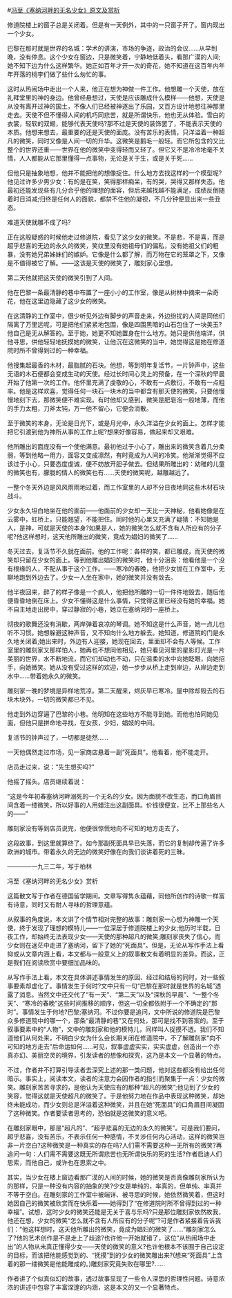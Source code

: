 #[冯至《塞纳河畔的无名少女》原文及赏析](https://www.vrrw.net/wx/8924.html)

修道院楼上的窗子总是关闭着。但是有一天例外，其中的一只窗子开了。窗内现出一个少女。

巴黎在那时就是世界的名城：学术的讲演，市场的争逐，政治的会议……从早到晚，没有停息。这个少女在窗边，只是微笑着，宁静地低着头，看那广漠的人间;她不知下边为什么这样繁华。她正如百年才开一次的奇花，她不知道在这百年内年年开落的桃李们做了些什么匆忙的事。

这时从热闹场中走出一个人来，他正在想为神做一件工作。他想雕一个天使，放在礼拜堂里的神的身边。他曾经悬想过，天使是应该雕成什么模样——他想，天使是从没有离开过神的国土，不像人们已经被神逐出了乐园，又百方设计地想往神那里走去。天使不但不懂得人间的机巧同悲苦，就是所谓快乐，他也无从体验。雪白的衣裳，轻软的双翅，能够代表天使吗?那不过是天使的装饰罢了，不能表示天使的本质。他想来想去，最重要的还是天使的面庞。没有苦乐的表情，只洋溢着一种超凡的微笑，同时又像是人间一切的升华。这微笑是鹅毛一般轻。而它所包含的又比整个的世界还重——世界在他的微笑中变得轻而又轻了。但它又不是冷冷地毫不关情，人人都能从它那里懂得一点事物，无论是关于生，或是关于死……

但他只是抽象地想，他并不能把他的想像捉住。什么地方去找这样的一个模型呢?他见过许多少男少女：有的是在笑，笑得那样痴呆，有的哭，哭得又那样失态。他最初还能发现些有几分合乎他的理想的面容，但后来越找越不能满足，成绩反倒随着时日消减;归终是任何人的面貌，都禁不住他的凝视，不几分钟便显出来一些丑态。



难道天使就雕不成了吗?

正在这般疑惑的时候他走过修道院，看见了这少女的微笑。不是悲，不是喜，而是超乎悲喜的无边的永久的微笑，笑纹里没有她祖母们的偏私，没有她祖父们的粗暴，没有她兄弟姊妹们的嫉妒。它像是什么都了解，而万物在它的笼罩之下，又像是不值得被它了解。——这该是天使的微笑了，雕刻家心里想。

第二天他就把这天使的微笑引到了人间。

他在巴黎一条最清静的巷中布置了一座小小的工作室，像是从树林中摘来一朵奇花，他在这里边隐藏了这少女的微笑。

在这清静的工作室中，很少听见外边有脚步的声音走来，外边纷扰的人间是同他们隔离了万里远呢，可是把他们紧紧地包围，像是四围黑暗的山石包住了一块美玉?他自己是无从解答的。至于她，她更不知她置身在什么地方。她只是供他端详，供他寻思，供他轻轻地抚摸她的微笑，让他沉在这微笑的当中，她觉得这是她在修道院时所不曾得到过的一种幸福。

他搜集起最香的木材，最脂腻的石块。他想，等到明年复活节，一片钟声中，这些无语的木石便都会变成生动的天使。经过长时间心灵上的预备，在一个深秋的早晨开始了他第一次的工作。他怀里充满了虔敬的心，不敢有一点敷衍，不敢有一点粗率。他是这样欢喜，觉得任何一块石一块木的当中都含有那天使的微笑，只要他慢慢地刻下去，那微笑便不难实现。有时他却又感到，微笑是肥皂泡一般地薄，而他的手力太粗，刀斧太钝，万一他不留心，它便会消散。

至于微笑的本身，无论是日光下，或是月光中，永久洋溢在少女的面上。怎样才能把它引渡到他为神所从事的工作上呢?想来好像容易，做起来却又艰难。

他所雕出的面庞没有一个使他满意。最初他过于小心了，雕出来的微笑含着几分柔弱，等到他略一用力，面容又变成凛然，有时竟成为人间的冷笑。他渐渐觉得不应该过于小心，只要态度虔诚，便不妨放开胆子做去。但结果所雕出的：幼稚的儿童的微笑也有，朦胧的情人的微笑也有……天使的微笑呢，越雕越远了。

一整个冬天外边是风风雨雨地过着，而工作室里的人却不分日夜地同这些木材石块战斗。

少女永久坦白地坐在他的面前——他面前的少女却一天比一天神秘，他看她像是在云雾中，虹桥上，只能翘望，不能把住。同时他的心里又充满了疑猜：不知她是人，是神，可就是天使的本身?如果是人，她的微笑怎么就不含有人所应有的分子呢?他这样想时，这天他所雕出的微笑，竟成为娼妇的微笑了……

冬天过去，复活节不久就在面前。他的工作呢：各样的笑，都已雕成，而天使的微笑却只留在少女的面上。等到他雕出娼妇的微笑时，他十分沮丧：他看他是一个没有根缘的人，不配从事于这个工作。——寒冷的春晚，他把少女抛在工作室中，无聊地跑到外边去了。少女一人坐在家中，她的微笑并没有敛去。

他半夜回来，醉了的样子像是一个疯人，他把他所雕的一切一件件地毁去，随后他便昏昏地倒在床上。少女不懂得这是什么事情，只觉得这里已经没有她的幸福。她不自主地走出房中，穿过静寂的小巷，她立在塞纳河的一座桥上。

彻夜的歌舞还没有消歇，两岸弹着哀凉的琴调。她不知这是什么声音，她一点儿也听不习惯。她想躲避这种声音，又不知向什么地方躲去。她知道，修道院的门是永久地关闭着;她出来时，外边有人迎接，她现在回去，里面却不会有人等候。工作室里的雕刻家又那样怕人，她再也不想同他相见，她只看见河里的星影灯光是一片美丽的世界，水不断地流，而它们却动也不动，只在温柔的水中向她眨眼，向她招手，向她微笑。她从没有受过这样的欢迎，她一步步从桥上走到岸边，从岸边走到水中……带着她永久的微笑。

雕刻家一晚的梦境是异样地荒凉。第二天醒来，烬灰早已寒冷。屋中除却毁去的石块木块外，一切的微笑都已不见。

他走到外边穿遍了巴黎的小巷。他明知在这些地方不能寻到她。而他也怕同她见面，但他只是拼命地寻找，在女孩，少妇，娼妓的中间。

复活节的钟声过了，一切都是徒然……

一天他偶然走过市场，见一家商店悬着一副“死面具”。他看着，他不能走开。

店员走过来，说：“先生想买吗?”

他摇了摇头。店员继续着说：

“这是今年初春塞纳河畔溺死的一个无名的少女。因为面貌不改生态，而口角眉目间含着一缕微笑，所以好事的人用蜡注出这副面具。价钱很便宜，比不上那些名人的——”

雕刻家没有等到店员说完，他便很惊慌地向不可知的地方走去了。

这段故事，到这里就算终了。如今那副死面具早已失落，而它的复制却传遍了许多欧洲的城市。带着永久的无边的微笑好像在向我们谈讲着死的三昧。

————一九三二年，写于柏林

冯至《塞纳河畔的无名少女》赏析

这篇散文写于作者在德国留学期间。文章写得隽永蕴藉，同他所创作的诗歌一样富有诗意，同时又有耐人寻味的哲理意蕴。

从叙事的角度说，本文讲了个情节相对完整的故事：雕刻家一心想为神雕一个天使，终于发现了理想的模特儿——一位深居于修道院楼上的少女;他历时半载，日夜工作，却始终无法表现少女——天使的那种超凡的微笑;雕刻家丧失了信心，而少女则在迷茫中走进了塞纳河，留下了她的“死面具”。但是，无论从写作手法上看抑或从文章内涵上看，本文都与一般意义上的叙事散文有着明显的差异。而这，正是我们在阅读欣赏中要细加品味的。

从写作手法上看，本文在具体讲述事情发生的原因、经过和结局的同时，对一些叙事要素却虚化了。事情发生于何时?文中只有一句“巴黎在那时就是世界的名城”透露了消息。当然文中还交代了“有一天”、“第二天”以及“深秋的早晨”、“一整个冬天”、“寒冷的春晚”这些时间推移的顺序，但这一切全都依附于一个不确定的“那时”。事情发生于何地?巴黎;塞纳河。不过你要是追问，文中所说的修道院是巴黎众多修道院中的哪一个，那条“最清静的巷”又在何处，那可是找不到答案的。至于叙事要素中的“人物”，文中的雕刻家和他的模特儿，同样叫人捉摸不透。我们不知道他们从何处来，不明白少女为什么会长期关闭在修道院中，不了解雕刻家“向不可知的地方走去”后命运如何……可见，叙事虚虚实实，实实虚虚，创造出一个亦真亦幻、美丽空灵的境界，引发读者的想像和探究，这乃是本文一个显著的特点。

不过，作者并不打算引导读者去深究上述的那一类问题，他对这些都没有给出任何暗示。事实上，阅读本文，读者的注意力会因作者的指引而聚集于一点：少女的微笑。雕刻家苦苦寻求的，是他认为天使应有的那种“超凡的微笑”;他见到了少女的笑容，觉得这就是天使超凡的微笑了。于是他努力地在作品中表现这种微笑，却始终未能成功，而少女则总是洋溢着这种微笑，并且在她“死面具”的口角眉目间凝固了这种微笑。作者要读者思考的，恐怕就是这微笑的意义吧。

在雕刻家眼中，那是“超凡的”、“超乎悲喜的无边的永久的微笑”。可是我们要问，超乎悲喜，没有苦乐，不表示任何一种感情，不关涉任何内心活动，这样的微笑岂非一片空白?这种微笑是一种真实的存在吗?人们需不需要这种一无所有的微笑?再追问一句：人们需不需要这既无所谓悲苦也无所谓快乐的死的生活?作者启迪人们思索，而他自己，或许也在思索之中。

其实，当少女在楼上窗边看那广漠的人间的时候，她的微笑是否真像雕刻家所认为的那样，只是一种没有内容的抽象的笑?少女是单纯的，率真的，但单纯、率真并不等于空白。在雕刻家的工作室中被端详、被寻思的时候，她依然微笑着，但这时她因自己的微笑被欣赏而在快乐着——她得到了“在修道院时所不曾得到过的一种幸福”。试想，这时少女的微笑还能是无关于喜与乐吗?只是那位雕刻家依然故我，他还在想，少女的微笑“怎么就不含有人所应有的分子呢”?可是作者紧接着告诉我们：“他这样想时，这天他所雕出的微笑，竟成为娼妇的微笑了……”雕刻家怎么了?他的艺术创作是不是走上了歧途?也许他一开始就错了，这位“从热闹场中走出”的人物从未真正懂得少女——天使的微笑的意义?也许他根本不该囿于自己设定的目标，而该把他能感觉到的、“抚摸”到的少女的微笑雕出来?(想来“死面具”上含着的那一缕微笑是他能雕成的。)雕刻家究竟失败在哪里?……

作者讲了个似真似幻的故事，透过故事显现了一些令人深思的哲理性问题。诗意浓浓的讲述中包容了丰富深邃的内涵，这是本文的又一个显著特点。

